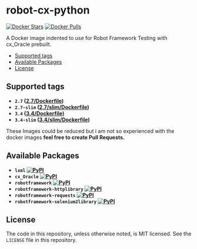 # robot-cx-python

[![Docker Stars](https://img.shields.io/docker/stars/devilrancy/robot-cx-python.svg)][hub]
[![Docker Pulls](https://img.shields.io/docker/pulls/devilrancy/robot-cx-python.svg)][hub]

[hub]: https://hub.docker.com/r/devilrancy/robot-cx-python/

A Docker image indented to use for Robot Framework Testing with cx_Oracle prebuilt.
 
<!-- MDTOC maxdepth:6 firsth1:0 numbering:0 flatten:0 bullets:1 updateOnSave:1 -->

- [Supported tags](#supported-tags)   
- [Available Packages](#available-packages)
- [License](#license)

<!-- /MDTOC -->

## Supported tags
* **`2.7` ([2.7/Dockerfile](https://github.com/devilrancy/robot-cx-python/blob/master/2.7/Dockerfile))**
* **`2.7-slim` ([2.7/slim/Dockerfile](https://github.com/devilrancy/robot-cx-python/blob/master/2.7/slim/Dockerfile))**
* **`3.4` ([3.4/Dockerfile](https://github.com/devilrancy/robot-cx-python/blob/master/3.4/Dockerfile))**
* **`3.4-slim` ([3.4/slim/Dockerfile](https://github.com/devilrancy/robot-cx-python/blob/master/3.4/slim/Dockerfile))**

These Images could be reduced but i am not so experienced with the docker images **feel free to create Pull Requests.**

## Available Packages
* **`lxml` [![PyPI](https://img.shields.io/pypi/v/lxml.svg)]()**
* **`cx_Oracle` [![PyPI](https://img.shields.io/pypi/v/cx_Oracle.svg)]()**
* **`robotframework` [![PyPI](https://img.shields.io/pypi/v/robotframework.svg)]()**
* **`robotframework-httplibrary` [![PyPI](https://img.shields.io/pypi/v/robotframework-httplibrary.svg)]()**
* **`robotframework-requests` [![PyPI](https://img.shields.io/pypi/v/robotframework-requests.svg)]()**
* **`robotframework-selenium2library` [![PyPI](https://img.shields.io/pypi/v/robotframework-selenium2library.svg)]()**

## License
The code in this repository, unless otherwise noted, is MIT licensed. See the `LICENSE` file in this repository.
